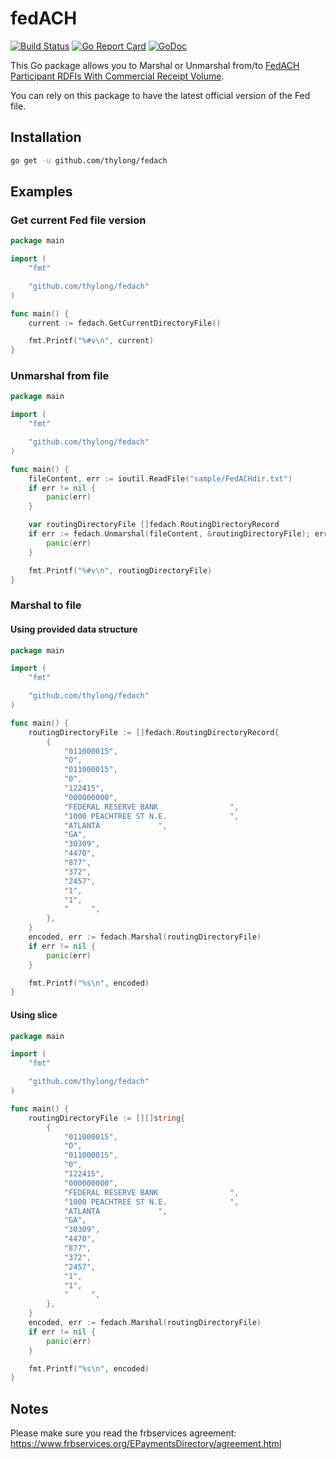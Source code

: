 # fedACH 
[![Build Status](https://travis-ci.org/thylong/fedach.svg?branch=master)](https://travis-ci.org/thylong/fedach) [![Go Report Card](https://goreportcard.com/badge/github.com/thylong/fedach)](https://goreportcard.com/report/github.com/thylong/fedach) [![GoDoc](https://godoc.org/github.com/thylong/fedach?status.png)](https://godoc.org/github.com/thylong/fedach)

This Go package allows you to Marshal or Unmarshal from/to [FedACH Participant RDFIs With Commercial Receipt Volume](https://www.frbservices.org/operations/epayments/epayments.html).

You can rely on this package to have the latest official version of the Fed file.

## Installation

```bash
go get -u github.com/thylong/fedach
```

## Examples

### Get current Fed file version

```go
package main

import (
	"fmt"

	"github.com/thylong/fedach"
)

func main() {
	current := fedach.GetCurrentDirectoryFile()

	fmt.Printf("%#v\n", current)
}
```

### Unmarshal from file

```go
package main

import (
	"fmt"

	"github.com/thylong/fedach"
)

func main() {
    fileContent, err := ioutil.ReadFile("sample/FedACHdir.txt")
	if err != nil {
		panic(err)
	}

	var routingDirectoryFile []fedach.RoutingDirectoryRecord
	if err := fedach.Unmarshal(fileContent, &routingDirectoryFile); err != nil {
		panic(err)
	}

	fmt.Printf("%#v\n", routingDirectoryFile)
}
```

### Marshal to file

#### Using provided data structure

```go
package main

import (
	"fmt"

	"github.com/thylong/fedach"
)

func main() {
	routingDirectoryFile := []fedach.RoutingDirectoryRecord{
		{
			"011000015",
			"O",
			"011000015",
			"0",
			"122415",
			"000000000",
			"FEDERAL RESERVE BANK                ",
			"1000 PEACHTREE ST N.E.              ",
			"ATLANTA             ",
			"GA",
			"30309",
			"4470",
			"877",
			"372",
			"2457",
			"1",
			"1",
			"     ",
		},
	}
	encoded, err := fedach.Marshal(routingDirectoryFile)
	if err != nil {
		panic(err)
	}

	fmt.Printf("%s\n", encoded)
}
```

#### Using slice

```go
package main

import (
	"fmt"

	"github.com/thylong/fedach"
)

func main() {
	routingDirectoryFile := [][]string{
		{
			"011000015",
			"O",
			"011000015",
			"0",
			"122415",
			"000000000",
			"FEDERAL RESERVE BANK                ",
			"1000 PEACHTREE ST N.E.              ",
			"ATLANTA             ",
			"GA",
			"30309",
			"4470",
			"877",
			"372",
			"2457",
			"1",
			"1",
			"     ",
		},
	}
	encoded, err := fedach.Marshal(routingDirectoryFile)
	if err != nil {
		panic(err)
	}

	fmt.Printf("%s\n", encoded)
}
```

## Notes

Please make sure you read the frbservices agreement:
https://www.frbservices.org/EPaymentsDirectory/agreement.html
